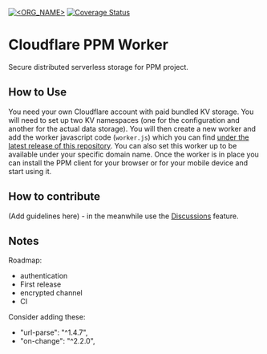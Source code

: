 [![<ORG_NAME>](https://circleci.com/gh/adamjakab/PPM-Cloudflare-Worker.svg?style=shield)](https://circleci.com/gh/adamjakab/PPM-Cloudflare-Worker)
[![Coverage Status](https://coveralls.io/repos/github/adamjakab/PPM-Cloudflare-Worker/badge.svg?branch=master)](https://coveralls.io/github/adamjakab/PPM-Cloudflare-Worker?branch=master)

Cloudflare PPM Worker
========================
Secure distributed serverless storage for PPM project. 

How to Use
----------
You need your own Cloudflare account with paid bundled KV storage.
You will need to set up two KV namespaces (one for the configuration and another for the actual data storage).
You will then create a new worker and add the worker javascript code (`worker.js`) which you can find [under the latest release of this repository](/releases).
You can also set this worker up to be available under your specific domain name.
Once the worker is in place you can install the PPM client for your browser or for your mobile device and start using it.


How to contribute
-----------------
(Add guidelines here) - in the meanwhile use the [Discussions](/discussions) feature.


Notes
-----
Roadmap:
- authentication
- First release
- encrypted channel
- CI


Consider adding these:
- "url-parse": "^1.4.7",
- "on-change": "^2.2.0",
